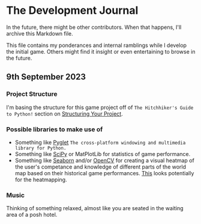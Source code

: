 # The Development Journal

In the future, there might be other contributors. When that happens, I'll archive this Markdown file.

This file contains my ponderances and internal ramblings while I develop the initial game. Others might find it insight or even entertaining to browse in the future.

## 9th September 2023
### Project Structure
I'm basing the structure for this game project off of `The Hitchhiker's Guide to Python!` section on [Structuring Your Project](https://docs.python-guide.org/writing/structure/).

### Possible libraries to make use of

- Something like [Pyglet](https://pyglet.org/) `The cross-platform windowing and multimedia library for Python.`
- Something like [SciPy](https://scipy.org/) or MatPlotLib for statistics of game performance.
- Something like [Seaborn](https://seaborn.pydata.org/generated/seaborn.heatmap.html) and/or [OpenCV]() for creating a visual heatmap of the user's competance and knowledge of different parts of the world map based on their historical game performances. [This](https://github.com/flo7up/relataly-public-python-tutorials/blob/master/00%20Data%20Visualization/070%20Geographic%20Heatmaps%20using%20Python.ipynb) looks potentially for the heatmapping.

### Music
Thinking of something relaxed, almost like you are seated in the waiting area of a posh hotel.